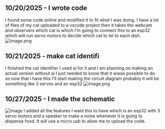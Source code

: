 <!--
  ===================    !!READ THIS NOTICE!!   ====================
  DO NOT edit this file manually. Your changes WILL BE OVERWRITTEN!
  This journal is auto generated and updated by Hack Club Blueprint.
  To edit this file, please edit your journal entries on Blueprint.
  ==================================================================
-->

## 10/20/2025 - I wrote code  

I found some code online and modified it to fit what I was doing. I have a lot of files of my cat uploaded to a vscode project then it takes the webcam and observers which cat is which I'm going to connect this to an esp32 which will run servo motors to decide which cat to let to each dish.![image.png](https://blueprint.hackclub.com/user-attachments/blobs/proxy/eyJfcmFpbHMiOnsiZGF0YSI6MzkxMiwicHVyIjoiYmxvYl9pZCJ9fQ==--8e58e4c1cd2aba202e15a8ae7f1a87ec5bab3453/image.png)
  

## 10/21/2025 - make cat identifi  

I finished the cat identifier I used ai for it and I am planning on making an actual version without ai I just needed to know that it wwas possible to do so now that i have this I'll start making the circuit diagram probably it will be something like 3 servos and an esp32 
![image.png](https://blueprint.hackclub.com/user-attachments/blobs/proxy/eyJfcmFpbHMiOnsiZGF0YSI6NDIxNCwicHVyIjoiYmxvYl9pZCJ9fQ==--fae3e97308e65f4786d0f19fb0e3e5afacd33973/image.png)
  

## 10/27/2025 - I made the schematic  

![image](https://blueprint.hackclub.com/user-attachments/blobs/proxy/eyJfcmFpbHMiOnsiZGF0YSI6NjA1OCwicHVyIjoiYmxvYl9pZCJ9fQ==--84652f7ba149f357a1ffbd11151a043962412ebd/image.png)
I added all the features I want this to have which is an esp32 with 3 servo motors and a speaker to make a noise whenever it is going to dispense food. It will use a micro usb to allow me to upload the code.
  

